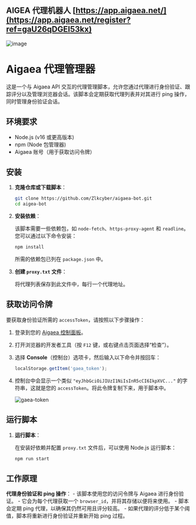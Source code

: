## AIGEA 代理机器人 [https://app.aigaea.net/](https://app.aigaea.net/register?ref=gaU26qDGEI53kx)

![image](https://github.com/user-attachments/assets/85941907-739c-4da4-a8c0-63942b81f662)




# Aigaea 代理管理器

这是一个与 Aigaea API 交互的代理管理脚本，允许您通过代理进行身份验证、跟踪评分以及管理浏览器会话。该脚本会定期获取代理列表并对其进行 ping 操作，同时管理身份验证会话。

## 环境要求

- Node.js (v16 或更高版本)
- npm (Node 包管理器)
- Aigaea 账号（用于获取访问令牌）

## 安装

1. **克隆仓库或下载脚本**：

    ```bash
    git clone https://github.com/Zlkcyber/aigaea-bot.git
    cd aigea-bot
    ```

2. **安装依赖**：

    该脚本需要一些依赖包，如 `node-fetch`、`https-proxy-agent` 和 `readline`。您可以通过以下命令安装：

    ```bash
    npm install
    ```

    所需的依赖包已列在 `package.json` 中。

3. **创建 `proxy.txt` 文件**：

    将代理列表保存到此文件中，每行一个代理地址。


## 获取访问令牌

要获取身份验证所需的 `accessToken`，请按照以下步骤操作：

1. 登录到您的 [Aigaea 控制面板](https://app.aigaea.net/dashboard)。
2. 打开浏览器的开发者工具（按 `F12` 键，或右键点击页面选择“检查”）。
3. 选择 **Console**（控制台）选项卡，然后输入以下命令并按回车：

    ```javascript
    localStorage.getItem('gaea_token');
    ```

4. 控制台中会显示一个类似 `"eyJhbGciOiJIUzI1NiIsInR5cCI6IkpXVC..."` 的字符串，这就是您的 `accessToken`。将此令牌复制下来，用于脚本中。

    ![gaea-token](image-1.png)


## 运行脚本

1. **运行脚本**：

    在安装好依赖并配置 `proxy.txt` 文件后，可以使用 Node.js 运行脚本：

    ```bash
    npm run start
    ```


## 工作原理

 **代理身份验证和 ping 操作**：
    - 该脚本使用您的访问令牌与 Aigaea 进行身份验证。
    - 它会为每个代理获取一个 `browser_id`，并将其存储以便将来使用。
    - 脚本会定期 ping 代理，以确保其仍然可用且评分较高。
    - 如果代理的评分低于某个阈值，脚本将重新进行身份验证并重新开始 ping 过程。
